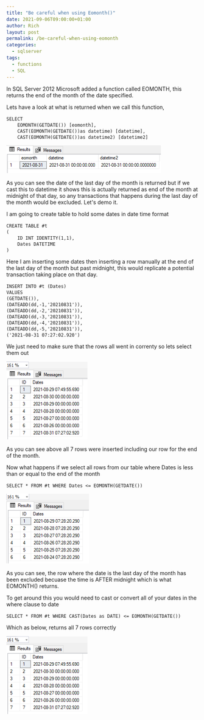 ```yaml
---
title: "Be careful when using Eomonth()"
date: 2021-09-06T09:00:00+01:00
author: Rich
layout: post
permalink: /be-careful-when-using-eomonth
categories:
  - sqlserver
tags:
  - functions
  - SQL
---
```


In SQL Server 2012 Microsoft added a function called EOMONTH, this returns the end of the month of the date specified. 

Lets have a look at what is returned when we call this function, 

```
SELECT 
	EOMONTH(GETDATE()) [eomonth],
	CAST(EOMONTH(GETDATE())as datetime) [datetime],
	CAST(EOMONTH(GETDATE())as datetime2) [datetime2]
```

![](/img/eomonth-1.png)


As you can see the date of the last day of the month is returned but if we cast this to datetime it shows this is actually returned as end of the month at midnight of that day, so any transactions that happens during the last day of the month would be excluded. Let's demo it. 

I am going to create table to hold some dates in date time format

```
CREATE TABLE #t
( 
	ID INT IDENTITY(1,1),
	Dates DATETIME
)
```

Here I am inserting some dates then inserting a row manually at the end of the last day of the month but past midnight, this would replicate a potential transaction taking place on that day.

```
INSERT INTO #t (Dates)
VALUES
(GETDATE()),
(DATEADD(dd,-1,'20210831')),
(DATEADD(dd,-2,'20210831')),
(DATEADD(dd,-3,'20210831')),
(DATEADD(dd,-4,'20210831')),
(DATEADD(dd,-5,'20210831')),
('2021-08-31 07:27:02.920')
```

We just need to make sure that the rows all went in correnty so lets select them out 

![](/img/eomonth-2.png)

As you can see above all 7 rows were inserted including our row for the end of the month. 

Now what happens if we select all rows from our table where Dates is less than or equal to the end of the month

```
SELECT * FROM #t WHERE Dates <= EOMONTH(GETDATE())
```

![](/img/eomonth-4.png)

As you can see, the row where the date is the last day of the month has been excluded becuase the time is AFTER midnight which is what EOMONTH() returns. 

To get around this you would need to cast or convert all of your dates in the where clause to date 

```
SELECT * FROM #t WHERE CAST(Dates as DATE) <= EOMONTH(GETDATE())
```
Which as below, returns all 7 rows correctly

![](/img/eomonth-2.png)






